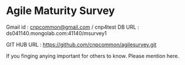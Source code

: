 # Agile Maturity Survey

Gmail id : cnpcommon@gmail.com / cnp4test
DB URL : ds041140.mongolab.com:41140/msurvey1 

GIT HUB URL : https://github.com/cnpcommon/agilesurvey.git

If you finging anying important for others to know. Please mention here.
